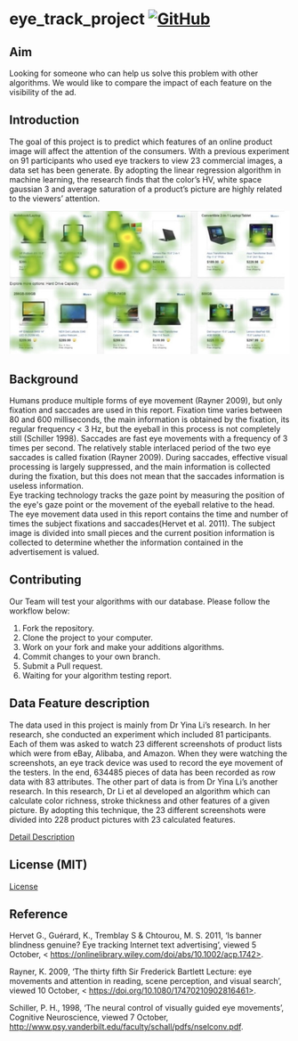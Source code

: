 # eye_track_project [![GitHub](https://img.shields.io/github/license/mashape/apistatus.svg)](https://github.com/Wiiliam0611/eye_track_project/blob/master/LICENSE)

## Aim

Looking for someone who can help us solve this problem with other algorithms.
We would like to compare the impact of each feature on the visibility of the ad.

## Introduction

The goal of this project is to predict which features of an online product image will affect the attention of the consumers. With a previous experiment on 91 participants who used eye trackers to view 23 commercial images, a data set has been generate. By adopting the linear regression algorithm in machine learning, the research finds that the color’s HV, white space gaussian 3 and average saturation of a product’s picture are highly related to the viewers’ attention.


![image](https://github.com/Wiiliam0611/eye_track_project/blob/master/6911540901874_.pic.jpg)

## Background

Humans produce multiple forms of eye movement (Rayner 2009), but only fixation and saccades are used in this report. Fixation time varies between 80 and 600 milliseconds, the main information is obtained by the fixation, its regular frequency < 3 Hz, but the eyeball in this process is not completely still (Schiller 1998). Saccades are fast eye movements with a frequency of 3 times per second. The relatively stable interlaced period of the two eye saccades is called fixation (Rayner 2009). During saccades, effective visual processing is largely suppressed, and the main information is collected during the fixation, but this does not mean that the saccades information is useless information.
<br>
Eye tracking technology tracks the gaze point by measuring the position of the eye's gaze point or the movement of the eyeball relative to the head.
<br>
The eye movement data used in this report contains the time and number of times the subject fixations and saccades(Hervet et al. 2011). The subject image is divided into small pieces and the current position information is collected to determine whether the information contained in the advertisement is valued.


## Contributing

Our Team will test your algorithms with our database.
Please follow the workflow below: 
1. Fork the repository.
2. Clone the project to your computer.
3. Work on your fork and make your additions algorithms.
4. Commit changes to your own branch.
5. Submit a Pull request.
6. Waiting for your algorithm testing report.


## Data Feature description


The data used in this project is mainly from Dr Yina Li’s research. In her research, she conducted an experiment which included 81 participants. Each of them was asked to watch 23 different screenshots of product lists which were from eBay, Alibaba, and Amazon. When they were watching the screenshots, an eye track device was used to record the eye movement of the testers. In the end, 634485 pieces of data has been recorded as row data with 83 attributes.
The other part of data is from Dr Yina Li’s another research. In this research, Dr Li et al developed an algorithm which can calculate color richness, stroke thickness and other features of a given picture. By adopting this technique, the 23 different screenshots were divided into 228 product pictures with 23 calculated features. 


[Detail Description](https://github.com/Wiiliam0611/eye_track_project/blob/master/Intro%20of%20Varible.docx)

## License (MIT)
[License](https://github.com/Wiiliam0611/eye_track_project/blob/master/LICENSE)

## Reference

Hervet G., Guérard, K., Tremblay S & Chtourou, M. S. 2011, ‘Is banner blindness genuine? Eye tracking Internet text advertising’, viewed 5 October, < https://onlinelibrary.wiley.com/doi/abs/10.1002/acp.1742>.

Rayner, K. 2009, ‘The thirty fifth Sir Frederick Bartlett Lecture: eye movements and attention in reading, scene perception, and visual search’, viewed 10 October, < https://doi.org/10.1080/17470210902816461>.

Schiller, P. H., 1998, ‘The neural control of visually guided eye movements’, Cognitive Neuroscience, viewed 7 October, <http://www.psy.vanderbilt.edu/faculty/schall/pdfs/nselconv.pdf>.


